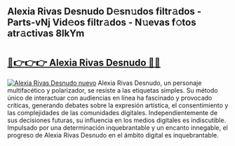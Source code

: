 ## Alexia Rivas Desnudo D𝚎sn𝚞dos filtr𝚊dos - Parts-vNj Vid𝚎os filtr𝚊dos - N𝚞evas f𝚘tos atr𝚊ctivas 8lkYm

# <h2><a href="http://mbcsn31.tromn.icu/?c=Alexia+Rivas+Desnudo">🔗👉👉👉 Alexia Rivas Desnudo 🔗🔗</a></h2>

[![Alexia Rivas Desnudo nuevo](https://i.imgur.com/pEAQMta.gif)](http://mbcsn31.tromn.icu/?c=Alexia+Rivas+Desnudo)
Alexia Rivas Desnudo, un personaje multifacético y polarizador, se resiste a las etiquetas simples. Su método único de interactuar con audiencias en línea ha fascinado y provocado críticas, generando debates sobre la expresión artística, el consentimiento y las complejidades de las comunidades digitales. Independientemente de sus decisiones futuras, su influencia en los medios digitales es indiscutible. Impulsado por una determinación inquebrantable y un encanto innegable, el progreso de Alexia Rivas Desnudo en el ámbito digital es inquebrantable.
